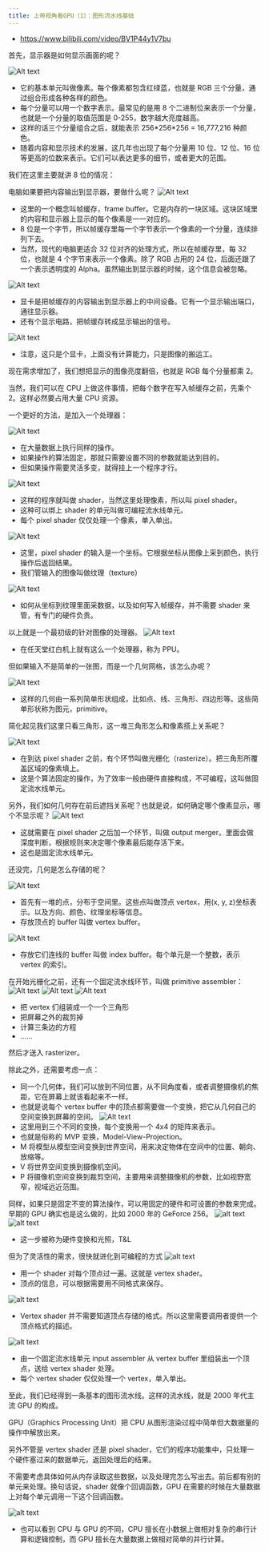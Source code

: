```yaml
---
title: 上帝视角看GPU（1）：图形流水线基础
---
```


- https://www.bilibili.com/video/BV1P44y1V7bu

首先，显示器是如何显示画面的呢？

![Alt text](image.png)

- 它的基本单元叫做像素。每个像素都包含红绿蓝，也就是 RGB 三个分量，通过组合形成各种各样的颜色。
- 每个分量可以用一个数字表示。最常见的是用 8 个二进制位来表示一个分量，也就是一个分量的取值范围是 0-255，数字越大亮度越高。
- 这样的话三个分量组合之后，就能表示 256\*256\*256 = 16,777,216 种颜色。
- 随着内容和显示技术的发展，这几年也出现了每个分量用 10 位、12 位、16 位等更高的位数来表示。它们可以表达更多的细节，或者更大的范围。

我们在这里主要就讲 8 位的情况：

电脑如果要把内容输出到显示器，要做什么呢？
![Alt text](image-1.png)

- 这里的一个概念叫帧缓存，frame buffer。它是内存的一块区域。这块区域里的内容和显示器上显示的每个像素是一一对应的。
- 8 位是一个字节，所以帧缓存里每一个字节表示一个像素的一个分量，连续排列下去。
- 当然，现代的电脑更适合 32 位对齐的处理方式，所以在帧缓存里，每 32 位，也就是 4 个字节来表示一个像素。除了 RGB 占用的 24 位，后面还跟了一个表示透明度的 Alpha。虽然输出到显示器的时候，这个信息会被忽略。

![Alt text](image-2.png)

- 显卡是把帧缓存的内容输出到显示器上的中间设备。它有一个显示输出端口，通往显示器。
- 还有个显示电路，把帧缓存转成显示输出的信号。

![Alt text](image-3.png)

- 注意，这只是个显卡，上面没有计算能力，只是图像的搬运工。

现在需求增加了，我们想把显示的图像亮度翻倍，也就是 RGB 每个分量都乘 2。

当然，我们可以在 CPU 上做这件事情，把每个数字在写入帧缓存之前，先乘个 2。这样必然要占用大量 CPU 资源。

一个更好的方法，是加入一个处理器：

![Alt text](image-4.png)

- 在大量数据上执行同样的操作。
- 如果操作的算法固定，那就只需要设置不同的参数就能达到目的。
- 但如果操作需要灵活多变，就得挂上一个程序才行。

![Alt text](image-5.png)

- 这样的程序就叫做 shader，当然这里处理像素，所以叫 pixel shader。
- 这种可以绑上 shader 的单元叫做可编程流水线单元。
- 每个 pixel shader 仅仅处理一个像素，单入单出。

![Alt text](image-6.png)

- 这里，pixel shader 的输入是一个坐标。它根据坐标从图像上采到颜色，执行操作后返回结果。
- 我们管输入的图像叫做纹理（texture）

![Alt text](image-7.png)

- 如何从坐标到纹理里面采数据，以及如何写入帧缓存，并不需要 shader 来管，有专门的硬件负责。

以上就是一个最初级的针对图像的处理器。
![Alt text](image-8.png)

- 在任天堂红白机上就有这么一个处理器，称为 PPU。

但如果输入不是简单的一张图，而是一个几何网格，该怎么办呢？

![Alt text](image-9.png)

- 这样的几何由一系列简单形状组成，比如点、线、三角形、四边形等。这些简单形状称为图元，primitive。

简化起见我们这里只看三角形，这一堆三角形怎么和像素搭上关系呢？

![Alt text](image-10.png)

- 在到达 pixel shader 之前，有个环节叫做光栅化（rasterize）。把三角形所覆盖区域的像素填上。
- 这是个算法固定的操作，为了效率一般由硬件直接构成，不可编程，这叫做固定流水线单元。

另外，我们如何几何存在前后遮挡关系呢？也就是说，如何确定哪个像素显示，哪个不显示呢？
![Alt text](image-11.png)

- 这就需要在 pixel shader 之后加一个环节，叫做 output merger。里面会做深度判断，根据规则来决定哪个像素最后能存活下来。
- 这也是固定流水线单元。

还没完，几何是怎么存储的呢？

![Alt text](image-12.png)

- 首先有一堆的点，分布于空间里。这些点叫做顶点 vertex，用(x, y, z)坐标表示。以及方向、颜色、纹理坐标等信息。
- 存放顶点的 buffer 叫做 vertex buffer。

![Alt text](image-13.png)

- 存放它们连线的 buffer 叫做 index buffer。每个单元是一个整数，表示 vertex 的索引。

在开始光栅化之前，还有一个固定流水线环节，叫做 primitive assembler：
![Alt text](image-16.png)
![Alt text](image-14.png)
![Alt text](image-15.png)

- 把 vertex 们组装成一个一个三角形
- 把屏幕之外的裁剪掉
- 计算三条边的方程
- ……

然后才送入 rasterizer。

除此之外，还需要考虑一点：

- 同一个几何体，我们可以放到不同位置，从不同角度看，或者调整摄像机的焦距，它在屏幕上就该看起来不一样。
- 也就是说每个 vertex buffer 中的顶点都需要做一个变换，把它从几何自己的空间变换到屏幕的空间。
  ![Alt text](image-17.png)
- 这里用到三个不同的变换，每个变换用一个 4x4 的矩阵来表示。
- 也就是俗称的 MVP 变换，Model-View-Projection。
- M 将模型从模型空间变换到世界空间，用来决定物体在空间中的位置、朝向、放缩等。
- V 将世界空间变换到摄像机空间。
- P 将摄像机空间变换到裁剪空间，主要用来调整摄像机的参数，比如视野宽窄，视域远近范围。

同样，如果只是固定不变的算法操作，可以用固定的硬件和可设置的参数来完成。早期的 GPU 确实也是这么做的，比如 2000 年的 GeForce 256。
![alt text](image-18.png)
![alt text](image-19.png)

- 这一步被称为硬件变换和光照，T&L

但为了灵活性的需求，很快就进化到可编程的方式
![alt text](image-20.png)

- 用一个 shader 对每个顶点过一遍。这就是 vertex shader。
- 顶点的信息，可以根据需要用不同格式来保存。

![alt text](image-21.png)

- Vertex shader 并不需要知道顶点存储的格式。所以这里需要调用者提供一个顶点格式的描述。

![alt text](image-22.png)

- 由一个固定流水线单元 input assembler 从 vertex buffer 里组装出一个顶点，送给 vertex shader 处理。
- 每个 vertex shader 仅仅处理一个 vertex，单入单出。

至此，我们已经得到一条基本的图形流水线。这样的流水线，就是 2000 年代主流 GPU 的构成。

GPU（Graphics Processing Unit）把 CPU 从图形渲染过程中简单但大数据量的操作中解放出来。

另外不管是 vertex shader 还是 pixel shader，它们的程序功能集中，只处理一个硬件塞过来的数据单元，返回处理后的结果。

不需要考虑具体如何从内存读取这些数据，以及处理完怎么写出去。前后都有别的单元来处理。换句话说，shader 就像个回调函数，GPU 在需要的时候在大量数据上对每个单元调用一下这个回调函数。

![alt text](image-23.png)

- 也可以看到 CPU 与 GPU 的不同，CPU 擅长在小数据上做相对复杂的串行计算和逻辑控制，而 GPU 擅长在大量数据上做相对简单的并行计算。
